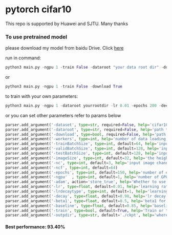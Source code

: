 # pytorch cifar10

This repo is supported by Huawei and SJTU. Many thanks

### To use pretrained model
please download my model from baidu Drive. Click [here](https://pan.baidu.com/s/1wC-XywvmXhwkqmlr4DQNDQ)

run in command:
```python
python3 main.py -ngpu 1 -train False -dataroot "your data root dir" -download False
```
or 
```python
python3 main.py -ngpu 1 -train False -download True
```

to train with your own parameters:
```python
python3 main.py -ngpu 1 -dataroot yourrootdir -lr 0.01 -epochs 200 -decay 0.98 -outpdir "dir you want to save your training log and model"
```

or you can set other parameters refer to params below

```python
parser.add_argument('-dataset', type=str, required=False, help='cifar10')
parser.add_argument('-dataroot', type=str, required=False, help='path to dataset')
parser.add_argument('-download', type=bool, required=False, help='path to dataset')
parser.add_argument('-workers', type=int, help='number of data loading workers', default=2)
parser.add_argument('-trainBatchSize', type=int, default=64, help='input train batch size')
parser.add_argument('-validBatchSize', type=int, default=128, help='input validation batch size')
parser.add_argument('-testBatchSize', type=int, default=128, help='input test batch size')
parser.add_argument('-imageSize', type=int, default=32, help='the height / width of the input image to network')
parser.add_argument('-nc', type=int, default=3, help='input image channels')
parser.add_argument('-ncf', type=int, default=64)
parser.add_argument('-epochs', type=int, default=150, help='number of epochs to train for')
parser.add_argument('-ngpu'  , type=int, default=1, help='number of GPUs to use')
parser.add_argument('-adam', action='store_true', help='Whether to use adam (default is rmsprop)')
parser.add_argument('-lr', type=float, default=0.01, help='learning rate')
parser.add_argument('-lrdecaytype', type=int, default=1, help='learning rate decay:1 for each epoch variation, 2 for epoch range variation')
parser.add_argument('-decay', type=float, default=0.98, help='lr decay for each epoch')
parser.add_argument('-beta1', type=float, default=0.5, help='beta1 for adam. default=0.5')
parser.add_argument('-baseline', type=float, default=0.85, help='baseline for saving trained model')
parser.add_argument('-train', type=bool, default=True, help='Train or test')
parser.add_argument('-outpdir', type=str, default='./ckpt', help='where to save your model')
```

#### Best performance: 93.40%
